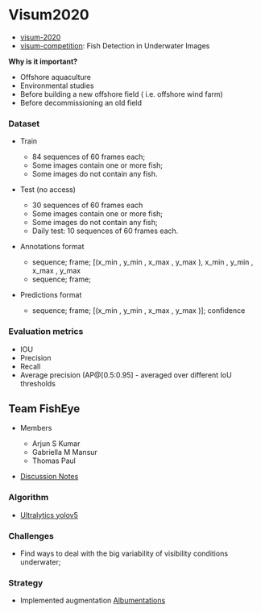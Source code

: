 # Visum2020

+ [visum-2020](https://github.com/visum-summerschool/visum-2020)
+ [visum-competition](https://github.com/visum-summerschool/visum-competition2020): Fish Detection in Underwater Images

**Why is it important?**
+ Offshore aquaculture
+ Environmental studies
+ Before building a new offshore field ( i.e. offshore wind farm)
+ Before decommissioning an old field

### Dataset

+ Train
  + 84 sequences of 60 frames each;
  + Some images contain one or more fish;
  + Some images do not contain any fish.
  
+ Test (no access)
  + 30 sequences of 60 frames each
  + Some images contain one or more fish;
  + Some images do not contain any fish;
  + Daily test: 10 sequences of 60 frames each.
  
+ Annotations format
  + sequence; frame; [(x_min , y_min , x_max , y_max ), x_min , y_min , x_max , y_max
  + sequence; frame;
  
+ Predictions format
  + sequence; frame; [(x_min , y_min , x_max , y_max )]; confidence

### Evaluation metrics
  + IOU
  + Precision
  + Recall
  + Average precision (AP@[0.5:0.95] - averaged over different IoU thresholds
 
## Team FishEye
+ Members
  + Arjun S Kumar
  + Gabriella M Mansur
  + Thomas Paul 
  
+ [Discussion Notes](https://docs.google.com/document/d/1ZsbtSF3w8XVaRTAvtOWZsQTpCUJeGjc9XE1LMQ6Xwks/edit?usp=sharing)

### Algorithm
+ [Ultralytics yolov5](https://github.com/ultralytics/yolov5)

### Challenges
+ Find ways to deal with the big variability of visibility conditions underwater;

### Strategy
+ Implemented augmentation [Albumentations](https://github.com/albumentations-team)

